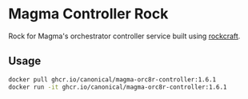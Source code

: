 # Magma Controller Rock

Rock for Magma's orchestrator controller service built using [rockcraft](https://github.com/canonical/rockcraft). 

## Usage

```bash
docker pull ghcr.io/canonical/magma-orc8r-controller:1.6.1
docker run -it ghcr.io/canonical/magma-orc8r-controller:1.6.1
```
